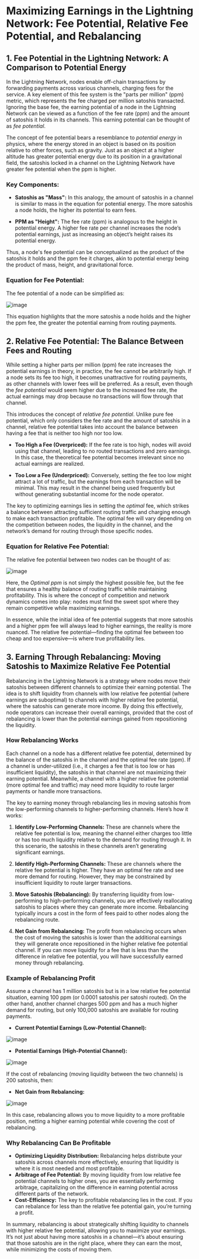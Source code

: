 # Maximizing Earnings in the Lightning Network: Fee Potential, Relative Fee Potential, and Rebalancing

## 1. Fee Potential in the Lightning Network: A Comparison to Potential Energy

In the Lightning Network, nodes enable off-chain transactions by forwarding payments across various channels, charging fees for the service. A key element of this fee system is the "parts per million" (ppm) metric, which represents the fee charged per million satoshis transacted. Ignoring the base fee, the earning potential of a node in the Lightning Network can be viewed as a function of the fee rate (ppm) and the amount of satoshis it holds in its channels. This earning potential can be thought of as *fee potential*.

The concept of fee potential bears a resemblance to *potential energy* in physics, where the energy stored in an object is based on its position relative to other forces, such as gravity. Just as an object at a higher altitude has greater potential energy due to its position in a gravitational field, the satoshis locked in a channel on the Lightning Network have greater fee potential when the ppm is higher. 

### Key Components:
- **Satoshis as "Mass":** In this analogy, the amount of satoshis in a channel is similar to mass in the equation for potential energy. The more satoshis a node holds, the higher its potential to earn fees.
  
- **PPM as "Height":** The fee rate (ppm) is analogous to the height in potential energy. A higher fee rate per channel increases the node’s potential earnings, just as increasing an object’s height raises its potential energy.

Thus, a node's fee potential can be conceptualized as the product of the satoshis it holds and the ppm fee it charges, akin to potential energy being the product of mass, height, and gravitational force.

### Equation for Fee Potential:
The fee potential of a node can be simplified as: 

![image](https://github.com/user-attachments/assets/02c3bdb1-19fd-41d0-973b-9c9957d3218e)


This equation highlights that the more satoshis a node holds and the higher the ppm fee, the greater the potential earning from routing payments.

## 2. Relative Fee Potential: The Balance Between Fees and Routing

While setting a higher parts per million (ppm) fee rate increases the potential earnings in theory, in practice, the fee cannot be arbitrarily high. If a node sets its fee too high, it becomes unattractive for routing payments, as other channels with lower fees will be preferred. As a result, even though the *fee potential* would seem higher due to the increased fee rate, the actual earnings may drop because no transactions will flow through that channel. 

This introduces the concept of *relative fee potential*. Unlike pure fee potential, which only considers the fee rate and the amount of satoshis in a channel, relative fee potential takes into account the balance between having a fee that is neither too high nor too low. 

- **Too High a Fee (Overpriced):** If the fee rate is too high, nodes will avoid using that channel, leading to no routed transactions and zero earnings. In this case, the theoretical fee potential becomes irrelevant since no actual earnings are realized.
  
- **Too Low a Fee (Underpriced):** Conversely, setting the fee too low might attract a lot of traffic, but the earnings from each transaction will be minimal. This may result in the channel being used frequently but without generating substantial income for the node operator.

The key to optimizing earnings lies in setting the *optimal* fee, which strikes a balance between attracting sufficient routing traffic and charging enough to make each transaction profitable. The optimal fee will vary depending on the competition between nodes, the liquidity in the channel, and the network’s demand for routing through those specific nodes.

### Equation for Relative Fee Potential:
The relative fee potential between two nodes can be thought of as:

![image](https://github.com/user-attachments/assets/79b64473-9d3f-4b00-8a0f-7dc8dff8d4fa)


Here, the *Optimal ppm* is not simply the highest possible fee, but the fee that ensures a healthy balance of routing traffic while maintaining profitability. This is where the concept of competition and network dynamics comes into play: nodes must find the sweet spot where they remain competitive while maximizing earnings.

In essence, while the initial idea of fee potential suggests that more satoshis and a higher ppm fee will always lead to higher earnings, the reality is more nuanced. The relative fee potential—finding the optimal fee between too cheap and too expensive—is where true profitability lies.

## 3. Earning Through Rebalancing: Moving Satoshis to Maximize Relative Fee Potential

Rebalancing in the Lightning Network is a strategy where nodes move their satoshis between different channels to optimize their earning potential. The idea is to shift liquidity from channels with low relative fee potential (where earnings are suboptimal) to channels with higher relative fee potential, where the satoshis can generate more income. By doing this effectively, node operators can increase their overall earnings, provided that the cost of rebalancing is lower than the potential earnings gained from repositioning the liquidity.

### How Rebalancing Works

Each channel on a node has a different relative fee potential, determined by the balance of the satoshis in the channel and the optimal fee rate (ppm). If a channel is under-utilized (i.e., it charges a fee that is too low or has insufficient liquidity), the satoshis in that channel are not maximizing their earning potential. Meanwhile, a channel with a higher relative fee potential (more optimal fee and traffic) may need more liquidity to route larger payments or handle more transactions.

The key to earning money through rebalancing lies in moving satoshis from the low-performing channels to higher-performing channels. Here’s how it works:

1. **Identify Low-Performing Channels:** These are channels where the relative fee potential is low, meaning the channel either charges too little or has too much liquidity relative to the demand for routing through it. In this scenario, the satoshis in these channels aren’t generating significant earnings.

2. **Identify High-Performing Channels:** These are channels where the relative fee potential is higher. They have an optimal fee rate and see more demand for routing. However, they may be constrained by insufficient liquidity to route larger transactions.

3. **Move Satoshis (Rebalancing):** By transferring liquidity from low-performing to high-performing channels, you are effectively reallocating satoshis to places where they can generate more income. Rebalancing typically incurs a cost in the form of fees paid to other nodes along the rebalancing route.

4. **Net Gain from Rebalancing:** The profit from rebalancing occurs when the cost of moving the satoshis is lower than the additional earnings they will generate once repositioned in the higher relative fee potential channel. If you can move liquidity for a fee that is less than the difference in relative fee potential, you will have successfully earned money through rebalancing.

### Example of Rebalancing Profit

Assume a channel has 1 million satoshis but is in a low relative fee potential situation, earning 100 ppm (or 0.0001 satoshis per satoshi routed). On the other hand, another channel charges 500 ppm and has a much higher demand for routing, but only 100,000 satoshis are available for routing payments.

- **Current Potential Earnings (Low-Potential Channel):**

![image](https://github.com/user-attachments/assets/3b2d472c-276e-4ad9-9798-ba3c2d72f795)

  
- **Potential Earnings (High-Potential Channel):**

![image](https://github.com/user-attachments/assets/f27afc64-403d-48f2-9040-c143e511d35d)

If the cost of rebalancing (moving liquidity between the two channels) is 200 satoshis, then:

- **Net Gain from Rebalancing:**

![image](https://github.com/user-attachments/assets/824435b1-9ebe-462a-8835-f2bea5da6c96)

In this case, rebalancing allows you to move liquidity to a more profitable position, netting a higher earning potential while covering the cost of rebalancing.

### Why Rebalancing Can Be Profitable

- **Optimizing Liquidity Distribution:** Rebalancing helps distribute your satoshis across channels more effectively, ensuring that liquidity is where it is most needed and most profitable.
- **Arbitrage of Fee Potential:** By moving liquidity from low relative fee potential channels to higher ones, you are essentially performing arbitrage, capitalizing on the difference in earning potential across different parts of the network.
- **Cost-Efficiency:** The key to profitable rebalancing lies in the cost. If you can rebalance for less than the relative fee potential gain, you’re turning a profit.

In summary, rebalancing is about strategically shifting liquidity to channels with higher relative fee potential, allowing you to maximize your earnings. It’s not just about having more satoshis in a channel—it’s about ensuring that those satoshis are in the right place, where they can earn the most, while minimizing the costs of moving them.
